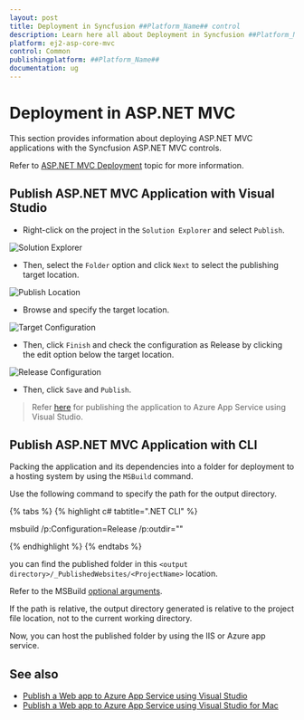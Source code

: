 ```yaml
---
layout: post
title: Deployment in Syncfusion ##Platform_Name## control
description: Learn here all about Deployment in Syncfusion ##Platform_Name## Common control of Syncfusion Essential JS 2 and more.
platform: ej2-asp-core-mvc
control: Common
publishingplatform: ##Platform_Name##
documentation: ug
---
```


# Deployment in ASP.NET MVC

This section provides information about deploying ASP.NET MVC applications with the Syncfusion ASP.NET MVC controls.

Refer to [ASP.NET MVC Deployment](https://docs.microsoft.com/en-us/aspnet/core/host-and-deploy/?view=aspnetcore-6.0) topic for more information.

## Publish ASP.NET MVC Application with Visual Studio

* Right-click on the project in the `Solution Explorer` and select `Publish`.

![Solution Explorer](./images/publish.png)

* Then, select the `Folder` option and click `Next` to select the publishing target location.

![Publish Location](./images/folder.png)

* Browse and specify the target location.

![Target Configuration](./images/config.png)

* Then, click `Finish` and check the configuration as Release by clicking the edit option below the target location.

![Release Configuration](./images/release-config.png)

* Then, click `Save` and `Publish`.

> Refer [here](https://docs.microsoft.com/en-us/azure/app-service/quickstart-dotnetcore?tabs=netframework48&pivots=development-environment-vs#publish-your-web-app) for publishing the application to Azure App Service using Visual Studio.  

## Publish ASP.NET MVC Application with CLI

Packing the application and its dependencies into a folder for deployment to a hosting system by using the `MSBuild` command.

Use the following command to specify the path for the output directory.

{% tabs %}
{% highlight c# tabtitle=".NET CLI" %}

msbuild <ProjectName> /p:Configuration=Release /p:outdir="<output directory>"

{% endhighlight %}
{% endtabs %}

you can find the published folder in this `<output directory>/_PublishedWebsites/<ProjectName>` location.

Refer to the MSBuild [optional arguments](https://docs.microsoft.com/en-us/visualstudio/msbuild/msbuild-command-line-reference?view=vs-2022).

If the path is relative, the output directory generated is relative to the project file location, not to the current working directory.

Now, you can host the published folder by using the IIS or Azure app service.

## See also

* [Publish a Web app to Azure App Service using Visual Studio](https://docs.microsoft.com/en-us/visualstudio/deployment/quickstart-deploy-aspnet-web-app?view=vs-2022&tabs=azure)
* [Publish a Web app to Azure App Service using Visual Studio for Mac](https://docs.microsoft.com/en-us/visualstudio/mac/publish-app-svc?toc=%2Faspnet%2Fcore%2Ftoc.json&bc=%2Faspnet%2Fcore%2Fbreadcrumb%2Ftoc.json&view=vsmac-2019)